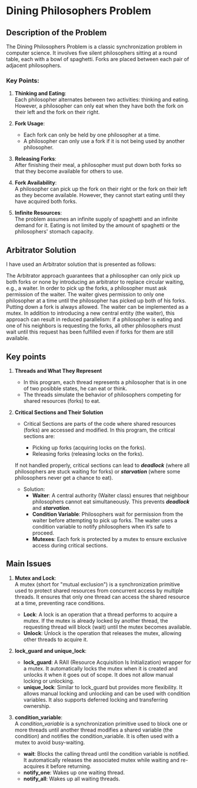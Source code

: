 # Dining Philosophers Problem

## Description of the Problem

The Dining Philosophers Problem is a classic synchronization problem in computer
science. It involves five silent philosophers sitting at a round table, each with
a bowl of spaghetti. Forks are placed between each pair of adjacent philosophers.

### Key Points:

1. **Thinking and Eating**:  
   Each philosopher alternates between two activities: thinking and eating.
   However, a philosopher can only eat when they have both the fork on their left
   and the fork on their right.

2. **Fork Usage**:  
   - Each fork can only be held by one philosopher at a time.  
   - A philosopher can only use a fork if it is not being used by another
     philosopher.

3. **Releasing Forks**:  
   After finishing their meal, a philosopher must put down both forks so that
   they become available for others to use.

4. **Fork Availability**:  
   A philosopher can pick up the fork on their right or the fork on their left as
   they become available. However, they cannot start eating until they have
   acquired both forks.

5. **Infinite Resources**:  
   The problem assumes an infinite supply of spaghetti and an infinite demand for
   it. Eating is not limited by the amount of spaghetti or the philosophers'
   stomach capacity.

## Arbitrator Solution

I have used an Arbitrator solution that is presented as follows:

The Arbitrator approach guarantees that a philosopher can only pick up both forks
or none by introducing an arbitrator to replace circular waiting, e.g., a waiter.
In order to pick up the forks, a philosopher must ask permission of the waiter.
The waiter gives permission to only one philosopher at a time until the
philosopher has picked up both of his forks. Putting down a fork is always
allowed. The waiter can be implemented as a mutex. In addition to introducing a
new central entity (the waiter), this approach can result in reduced parallelism:
if a philosopher is eating and one of his neighbors is requesting the forks, all
other philosophers must wait until this request has been fulfilled even if forks
for them are still available.


## Key points

1. **Threads and What They Represent**
     * In this program, each thread represents a philosopher that is in one of two posibble states, he can eat or think.
     * The threads simulate the behavior of philosophers competing for shared resources (forks) to eat.
2. **Critical Sections and Their Solution**
     * Critical Sections are parts of the code where shared resources (forks) are accessed and modified. In this program, the critical sections are:

       * Picking up forks (acquiring locks on the forks).
       * Releasing forks (releasing locks on the forks).

   If not handled properly, critical sections can lead to ***deadlock*** (where all philosophers are stuck waiting for forks) or ***starvation*** (where some philosophers never get a chance to eat).

   * Solution: 
     * **Waiter**: A central authority (Waiter class) ensures that neighbour philosophers cannot eat simultaneously. This prevents ***deadlock*** and ***starvation***.
      * **Condition Variable**: Philosophers wait for permission from the waiter before attempting to pick up forks. The waiter uses a condition variable to notify philosophers when it’s safe to proceed.
     * **Mutexes**: Each fork is protected by a mutex to ensure exclusive access during critical sections.

       


## Main Issues

1. **Mutex and Lock**:  
   A mutex (short for "mutual exclusion") is a synchronization primitive used to
   protect shared resources from concurrent access by multiple threads. It
   ensures that only one thread can access the shared resource at a time,
   preventing race conditions.

   - **Lock**: A lock is an operation that a thread performs to acquire a mutex.
     If the mutex is already locked by another thread, the requesting thread will
     block (wait) until the mutex becomes available.  
   - **Unlock**: Unlock is the operation that releases the mutex, allowing other
     threads to acquire it.

2. **lock_guard and unique_lock**:  
   - **lock_guard**: A RAII (Resource Acquisition Is Initialization) wrapper for
     a mutex. It automatically locks the mutex when it is created and unlocks it
     when it goes out of scope. It does not allow manual locking or unlocking.  
   - **unique_lock**: Similar to lock_guard but provides more flexibility. It
     allows manual locking and unlocking and can be used with condition
     variables. It also supports deferred locking and transferring ownership.

3. **condition_variable**:  
   A *condition_variable* is a synchronization primitive used to block one or
   more threads until another thread modifies a shared variable (the condition)
   and notifies the condition_variable. It is often used with a mutex to avoid
   busy-waiting.

   - **wait**: Blocks the calling thread until the condition variable is
     notified. It automatically releases the associated mutex while waiting and
     re-acquires it before returning.  
   - **notify_one**: Wakes up one waiting thread.  
   - **notify_all**: Wakes up all waiting threads.

